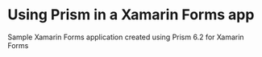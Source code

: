 # Using Prism in a Xamarin Forms app
Sample Xamarin Forms application created using Prism 6.2 for Xamarin Forms

